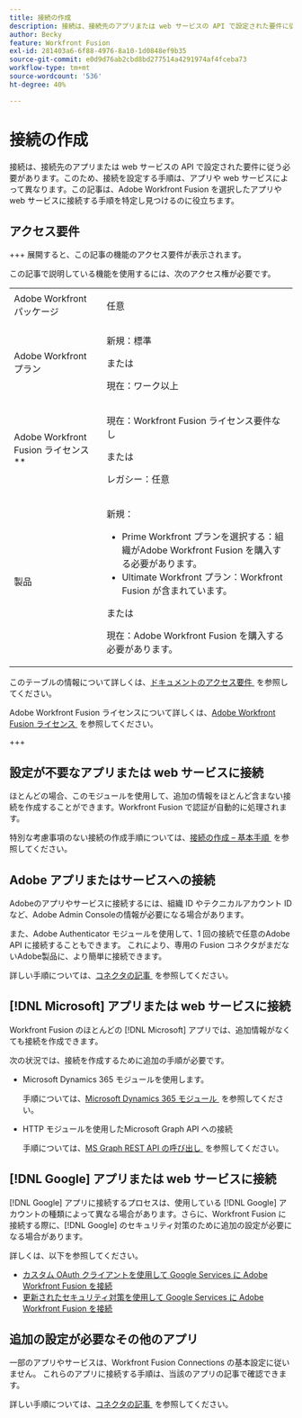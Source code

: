 ```yaml
---
title: 接続の作成
description: 接続は、接続先のアプリまたは web サービスの API で設定された要件に従う必要があります。このため、接続を設定する手順は、アプリや web サービスによって異なります。この記事は、Adobe Workfront Fusion を選択したアプリや web サービスに接続する手順を特定し見つけるのに役立ちます。
author: Becky
feature: Workfront Fusion
exl-id: 281403a6-6f88-4976-8a10-1d0848ef9b35
source-git-commit: e0d9d76ab2cbd8bd277514a4291974af4fceba73
workflow-type: tm+mt
source-wordcount: '536'
ht-degree: 40%

---
```


# 接続の作成

接続は、接続先のアプリまたは web サービスの API で設定された要件に従う必要があります。このため、接続を設定する手順は、アプリや web サービスによって異なります。この記事は、Adobe Workfront Fusion を選択したアプリや web サービスに接続する手順を特定し見つけるのに役立ちます。

## アクセス要件

+++ 展開すると、この記事の機能のアクセス要件が表示されます。

この記事で説明している機能を使用するには、次のアクセス権が必要です。

<table style="table-layout:auto">
 <col> 
 <col> 
 <tbody> 
  <tr> 
   <td role="rowheader">Adobe Workfront パッケージ 
   <td> <p>任意</p> </td> 
  </tr> 
  <tr data-mc-conditions=""> 
   <td role="rowheader">Adobe Workfront プラン</td> 
   <td> <p>新規：標準</p><p>または</p><p>現在：ワーク以上</p> </td> 
  </tr> 
  <tr> 
   <td role="rowheader">Adobe Workfront Fusion ライセンス**</td> 
   <td>
   <p>現在：Workfront Fusion ライセンス要件なし</p>
   <p>または</p>
   <p>レガシー：任意 </p>
   </td> 
  </tr> 
  <tr> 
   <td role="rowheader">製品</td> 
   <td>
   <p>新規：</p> <ul><li>Prime Workfront プランを選択する：組織がAdobe Workfront Fusion を購入する必要があります。</li><li>Ultimate Workfront プラン：Workfront Fusion が含まれています。</li></ul>
   <p>または</p>
   <p>現在：Adobe Workfront Fusion を購入する必要があります。</p>
   </td> 
  </tr>
 </tbody> 
</table>

このテーブルの情報について詳しくは、[&#x200B; ドキュメントのアクセス要件 &#x200B;](/help/workfront-fusion/references/licenses-and-roles/access-level-requirements-in-documentation.md) を参照してください。

Adobe Workfront Fusion ライセンスについて詳しくは、[Adobe Workfront Fusion ライセンス &#x200B;](/help/workfront-fusion/set-up-and-manage-workfront-fusion/licensing-operations-overview/license-automation-vs-integration.md) を参照してください。

+++

## 設定が不要なアプリまたは web サービスに接続

ほとんどの場合、このモジュールを使用して、追加の情報をほとんど含まない接続を作成することができます。Workfront Fusion で認証が自動的に処理されます。

特別な考慮事項のない接続の作成手順については、[&#x200B; 接続の作成 – 基本手順 &#x200B;](/help/workfront-fusion/create-scenarios/connect-to-apps/connect-to-fusion-general.md) を参照してください。

## Adobe アプリまたはサービスへの接続

Adobeのアプリやサービスに接続するには、組織 ID やテクニカルアカウント ID など、Adobe Admin Consoleの情報が必要になる場合があります。

また、Adobe Authenticator モジュールを使用して、1 回の接続で任意のAdobe API に接続することもできます。 これにより、専用の Fusion コネクタがまだないAdobe製品に、より簡単に接続できます。

詳しい手順については、[&#x200B; コネクタの記事 &#x200B;](/help/workfront-fusion/references/apps-and-modules/apps-and-modules-toc.md#connectors-for-adobe-products) を参照してください。

## [!DNL Microsoft] アプリまたは web サービスに接続

Workfront Fusion のほとんどの [!DNL Microsoft] アプリでは、追加情報がなくても接続を作成できます。

次の状況では、接続を作成するために追加の手順が必要です。

* Microsoft Dynamics 365 モジュールを使用します。

  手順については、[Microsoft Dynamics 365 モジュール &#x200B;](/help/workfront-fusion/references/apps-and-modules/third-party-connectors/microsoft-dynamics-365-modules.md) を参照してください。

* HTTP モジュールを使用したMicrosoft Graph API への接続

  手順については、[MS Graph REST API の呼び出し &#x200B;](/help/workfront-fusion/create-scenarios/connect-to-apps/call-the-ms-graph-rest-api.md) を参照してください。

## [!DNL Google] アプリまたは web サービスに接続

[!DNL Google] アプリに接続するプロセスは、使用している [!DNL Google] アカウントの種類によって異なる場合があります。さらに、Workfront Fusion に接続する際に、[!DNL Google] のセキュリティ対策のために追加の設定が必要になる場合があります。

詳しくは、以下を参照してください。

* [カスタム OAuth クライアントを使用して Google Services に Adobe Workfront Fusion を接続](/help/workfront-fusion/create-scenarios/connect-to-apps/connect-fusion-to-google-using-oauth.md)
* [更新されたセキュリティ対策を使用して Google Services に Adobe Workfront Fusion を接続](/help/workfront-fusion/create-scenarios/connect-to-apps/connect-to-google-with-new-security-measures.md)

## 追加の設定が必要なその他のアプリ

一部のアプリやサービスは、Workfront Fusion Connections の基本設定に従いません。 これらのアプリに接続する手順は、当該のアプリの記事で確認できます。

詳しい手順については、[&#x200B; コネクタの記事 &#x200B;](/help/workfront-fusion/references/apps-and-modules/apps-and-modules-toc.md#connectors-for-third-party-applications) を参照してください。
